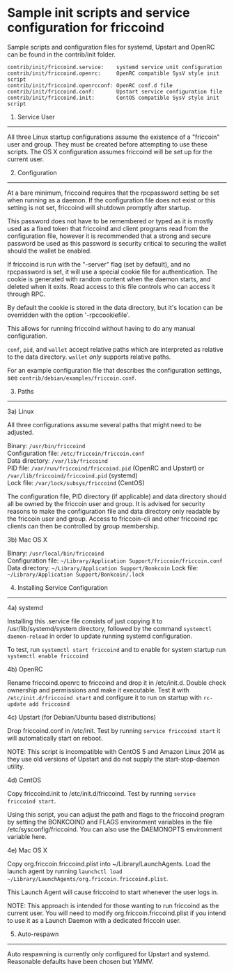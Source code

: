 Sample init scripts and service configuration for friccoind
==========================================================

Sample scripts and configuration files for systemd, Upstart and OpenRC
can be found in the contrib/init folder.

    contrib/init/friccoind.service:    systemd service unit configuration
    contrib/init/friccoind.openrc:     OpenRC compatible SysV style init script
    contrib/init/friccoind.openrcconf: OpenRC conf.d file
    contrib/init/friccoind.conf:       Upstart service configuration file
    contrib/init/friccoind.init:       CentOS compatible SysV style init script

1. Service User
---------------------------------

All three Linux startup configurations assume the existence of a "friccoin" user
and group.  They must be created before attempting to use these scripts.
The OS X configuration assumes friccoind will be set up for the current user.

2. Configuration
---------------------------------

At a bare minimum, friccoind requires that the rpcpassword setting be set
when running as a daemon.  If the configuration file does not exist or this
setting is not set, friccoind will shutdown promptly after startup.

This password does not have to be remembered or typed as it is mostly used
as a fixed token that friccoind and client programs read from the configuration
file, however it is recommended that a strong and secure password be used
as this password is security critical to securing the wallet should the
wallet be enabled.

If friccoind is run with the "-server" flag (set by default), and no rpcpassword is set,
it will use a special cookie file for authentication. The cookie is generated with random
content when the daemon starts, and deleted when it exits. Read access to this file
controls who can access it through RPC.

By default the cookie is stored in the data directory, but it's location can be overridden
with the option '-rpccookiefile'.

This allows for running friccoind without having to do any manual configuration.

`conf`, `pid`, and `wallet` accept relative paths which are interpreted as
relative to the data directory. `wallet` *only* supports relative paths.

For an example configuration file that describes the configuration settings,
see `contrib/debian/examples/friccoin.conf`.

3. Paths
---------------------------------

3a) Linux

All three configurations assume several paths that might need to be adjusted.

Binary:              `/usr/bin/friccoind`  
Configuration file:  `/etc/friccoin/friccoin.conf`  
Data directory:      `/var/lib/friccoind`  
PID file:            `/var/run/friccoind/friccoind.pid` (OpenRC and Upstart) or `/var/lib/friccoind/friccoind.pid` (systemd)  
Lock file:           `/var/lock/subsys/friccoind` (CentOS)  

The configuration file, PID directory (if applicable) and data directory
should all be owned by the friccoin user and group.  It is advised for security
reasons to make the configuration file and data directory only readable by the
friccoin user and group.  Access to friccoin-cli and other friccoind rpc clients
can then be controlled by group membership.

3b) Mac OS X

Binary:              `/usr/local/bin/friccoind`  
Configuration file:  `~/Library/Application Support/friccoin/friccoin.conf`  
Data directory:      `~/Library/Application Support/Bonkcoin`
Lock file:           `~/Library/Application Support/Bonkcoin/.lock`

4. Installing Service Configuration
-----------------------------------

4a) systemd

Installing this .service file consists of just copying it to
/usr/lib/systemd/system directory, followed by the command
`systemctl daemon-reload` in order to update running systemd configuration.

To test, run `systemctl start friccoind` and to enable for system startup run
`systemctl enable friccoind`

4b) OpenRC

Rename friccoind.openrc to friccoind and drop it in /etc/init.d.  Double
check ownership and permissions and make it executable.  Test it with
`/etc/init.d/friccoind start` and configure it to run on startup with
`rc-update add friccoind`

4c) Upstart (for Debian/Ubuntu based distributions)

Drop friccoind.conf in /etc/init.  Test by running `service friccoind start`
it will automatically start on reboot.

NOTE: This script is incompatible with CentOS 5 and Amazon Linux 2014 as they
use old versions of Upstart and do not supply the start-stop-daemon utility.

4d) CentOS

Copy friccoind.init to /etc/init.d/friccoind. Test by running `service friccoind start`.

Using this script, you can adjust the path and flags to the friccoind program by
setting the BONKCOIND and FLAGS environment variables in the file
/etc/sysconfig/friccoind. You can also use the DAEMONOPTS environment variable here.

4e) Mac OS X

Copy org.friccoin.friccoind.plist into ~/Library/LaunchAgents. Load the launch agent by
running `launchctl load ~/Library/LaunchAgents/org.friccoin.friccoind.plist`.

This Launch Agent will cause friccoind to start whenever the user logs in.

NOTE: This approach is intended for those wanting to run friccoind as the current user.
You will need to modify org.friccoin.friccoind.plist if you intend to use it as a
Launch Daemon with a dedicated friccoin user.

5. Auto-respawn
-----------------------------------

Auto respawning is currently only configured for Upstart and systemd.
Reasonable defaults have been chosen but YMMV.
